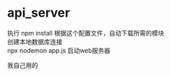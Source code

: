 # api_server  
执行 npm install 根据这个配置文件，自动下载所需的模块  
创建本地数据库连接  
npx nodemon app.js 启动web服务器  

我自己用的
